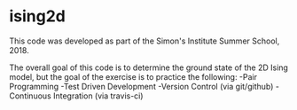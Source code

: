 # ising2d
This code was developed as part of the Simon's Institute Summer School, 2018.

The overall goal of this code is to determine the ground state of the 2D Ising model, 
but the goal of the exercise is to practice the following:
-Pair Programming
-Test Driven Development
-Version Control (via git/github)
-Continuous Integration (via travis-ci)
